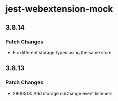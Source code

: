 # jest-webextension-mock

## 3.8.14

### Patch Changes

- Fix different storage types using the same store

## 3.8.13

### Patch Changes

- 2800518: Add storage onChange event listeners
